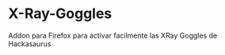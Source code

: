 X-Ray-Goggles
=============

Addon para Firefox para activar facilmente las XRay Goggles de Hackasaurus